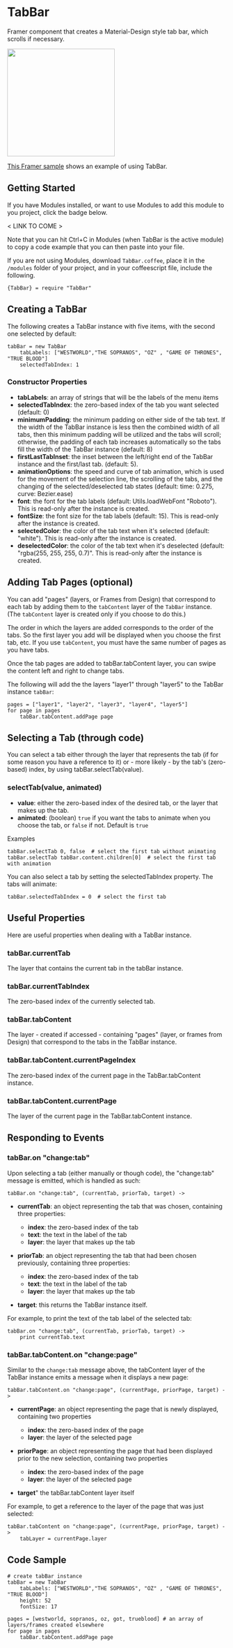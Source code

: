 # TabBar
Framer component that creates a Material-Design style tab bar, which scrolls if necessary.

<img src="/readme_images/tabbar_example.gif" width="247">

[This Framer sample](https://framer.cloud/IxnZA) shows an example of using TabBar.
## Getting Started

If you have Modules installed, or want to use Modules to add this module to you project, click the badge below.

< LINK TO COME >

Note that you can hit Ctrl+C in Modules (when TabBar is the active module) to copy a code example that you can then paste into your file. 

If you are not using Modules, download `TabBar.coffee`, place it in the `/modules` folder of your project, and in your coffeescript file, include the following.

`{TabBar} = require "TabBar"`

## Creating a TabBar
The following creates a TabBar instance with five items, with the second one selected by default:
```
tabBar = new TabBar
	tabLabels: ["WESTWORLD","THE SOPRANOS", "OZ" , "GAME OF THRONES", "TRUE BLOOD"]
	selectedTabIndex: 1 
```
### Constructor Properties
* **tabLabels**: an array of strings that will be the labels of the menu items
* **selectedTabIndex**: the zero-based index of the tab you want selected (default: 0)
* **minimumPadding**: the minimum padding on either side of the tab text. If the width of the TabBar instance is less then the combined width of all tabs, then this minimum padding will be utilized and the tabs will scroll; otherwise, the padding of each tab increases automatically so the tabs fill the width of the TabBar instance (default: 8)
* **firstLastTabInset**: the inset between the left/right end of the TabBar instance and the first/last tab. (default: 5).
* **animationOptions**: the speed and curve of tab animation, which is used for the movement of the selection line, the scrolling of the tabs, and the changing of the selected/deselected tab states (default: time: 0.275, curve: Bezier.ease)
* **font**: the font for the tab labels (default: Utils.loadWebFont "Roboto"). This is read-only after the instance is created.
* **fontSize**: the font size for the tab labels (default: 15). This is read-only after the instance is created.
* **selectedColor**: the color of the tab text when it's selected (default: "white"). This is read-only after the instance is created.
* **deselectedColor**: the color of the tab text when it's deselected (default: "rgba(255, 255, 255, 0.7)". This is read-only after the instance is created.

## Adding Tab Pages (optional)
You can add "pages" (layers, or Frames from Design) that correspond to each tab by adding them to the `tabContent` layer of the `TabBar` instance. (The `tabContent` layer is created only if you choose to do this.) 

The order in which the layers are added corresponds to the order of the tabs. So the first layer you add will be displayed when you choose the first tab, etc.  If you use `tabContent`, you must have the same number of pages as you have tabs.

Once the tab pages are added to tabBar.tabContent layer, you can swipe the content left and right to change tabs.

The following will add the the layers "layer1" through "layer5" to the TabBar instance `tabBar`:
```
pages = ["layer1", "layer2", "layer3", "layer4", "layer5"]
for page in pages
	tabBar.tabContent.addPage page
 ```
## Selecting a Tab (through code) 
You can select a tab either through the layer that represents the tab (if for some reason you have a reference to it) or - more likely - by the tab's (zero-based) index, by using tabBar.selectTab(value).

### selectTab(value, animated)

* **value**: either the zero-based index of the desired tab, or the layer that makes up the tab.
* **animated**: (boolean) `true` if you want the tabs to animate when you choose the tab, or `false` if not. Default is `true`

Examples
```
tabBar.selectTab 0, false  # select the first tab without animating
tabBar.selectTab tabBar.content.children[0]  # select the first tab with animation
```
You can also select a tab by setting the selectedTabIndex property. The tabs will animate:
```
tabBar.selectedTabIndex = 0  # select the first tab
```

## Useful Properties
Here are useful properties when dealing with a TabBar instance.
### tabBar.currentTab 
The layer that contains the current tab in the tabBar instance.
### tabBar.currentTabIndex
The zero-based index of the currently selected tab.
### tabBar.tabContent
The layer - created if accessed - containing "pages" (layer, or frames from Design) that correspond to the tabs in the TabBar instance.
### tabBar.tabContent.currentPageIndex
The zero-based index of the current page in the TabBar.tabContent instance.
### tabBar.tabContent.currentPage
The layer of the  current page in the TabBar.tabContent instance.
## Responding to Events
### tabBar.on "change:tab"
Upon selecting a tab (either manually or though code), the "change:tab" message is emitted, which is handled as such:
```
tabBar.on "change:tab", (currentTab, priorTab, target) ->
```
* **currentTab**: an object representing the tab that was chosen, containing three properties:
	* **index**: the zero-based index of the tab
	* **text**: the text in the label of the tab
	* **layer**: the layer that makes up the tab

* **priorTab**: an object representing the tab that had been chosen previously, containing three properties:
	* **index**: the zero-based index of the tab
	* **text**: the text in the label of the tab
	* **layer**: the layer that makes up the tab

* **target**: this returns the TabBar instance itself.
  
For example, to print the text of the tab label of the selected tab:
```
tabBar.on "change:tab", (currentTab, priorTab, target) ->
	print currentTab.text
```
### tabBar.tabContent.on "change:page"
Similar to the `change:tab` message above, the tabContent layer of the TabBar instance emits a message when it displays a new page:
```
tabBar.tabContent.on "change:page", (currentPage, priorPage, target) ->
```
* **currentPage**: an object representing the page that is newly displayed, containing two properties
 	* **index**: the zero-based index of the page
 	* **layer**: the layer of the selected page
  
* **priorPage**: an object representing the page that had been displayed prior to the new selection, containing two properties
	* **index**: the zero-based index of the page
	* **layer**: the layer of the selected page

* **target**" the tabBar.tabContent layer itself

For example, to get a reference to the layer of the page that was just selected: 
```
tabBar.tabContent on "change:page", (currentPage, priorPage, target) ->
	tabLayer = currentPage.layer
```
## Code Sample
```
# create tabBar instance
tabBar = new TabBar
	tabLabels: ["WESTWORLD","THE SOPRANOS", "OZ" , "GAME OF THRONES", "TRUE BLOOD"] 
	height: 52
	fontSize: 17
	
pages = [westworld, sopranos, oz, got, trueblood] # an array of layers/frames created elsewhere
for page in pages
	tabBar.tabContent.addPage page
```
